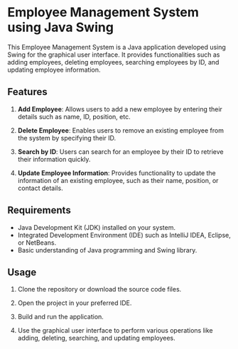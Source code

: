 # Employee Management System using Java Swing

This Employee Management System is a Java application developed using Swing for the graphical user interface. It provides functionalities such as adding employees, deleting employees, searching employees by ID, and updating employee information.

## Features

1. **Add Employee**: Allows users to add a new employee by entering their details such as name, ID, position, etc.

2. **Delete Employee**: Enables users to remove an existing employee from the system by specifying their ID.

3. **Search by ID**: Users can search for an employee by their ID to retrieve their information quickly.

4. **Update Employee Information**: Provides functionality to update the information of an existing employee, such as their name, position, or contact details.

## Requirements

- Java Development Kit (JDK) installed on your system.
- Integrated Development Environment (IDE) such as IntelliJ IDEA, Eclipse, or NetBeans.
- Basic understanding of Java programming and Swing library.

## Usage

1. Clone the repository or download the source code files.

2. Open the project in your preferred IDE.

3. Build and run the application.

4. Use the graphical user interface to perform various operations like adding, deleting, searching, and updating employees.

